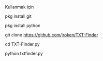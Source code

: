 Kullanmak için 

pkg install git 

pkg install python 

git clone https://github.com/jroken/TXT-Finder

cd TXT-Finder.py

python txtfinder.py
